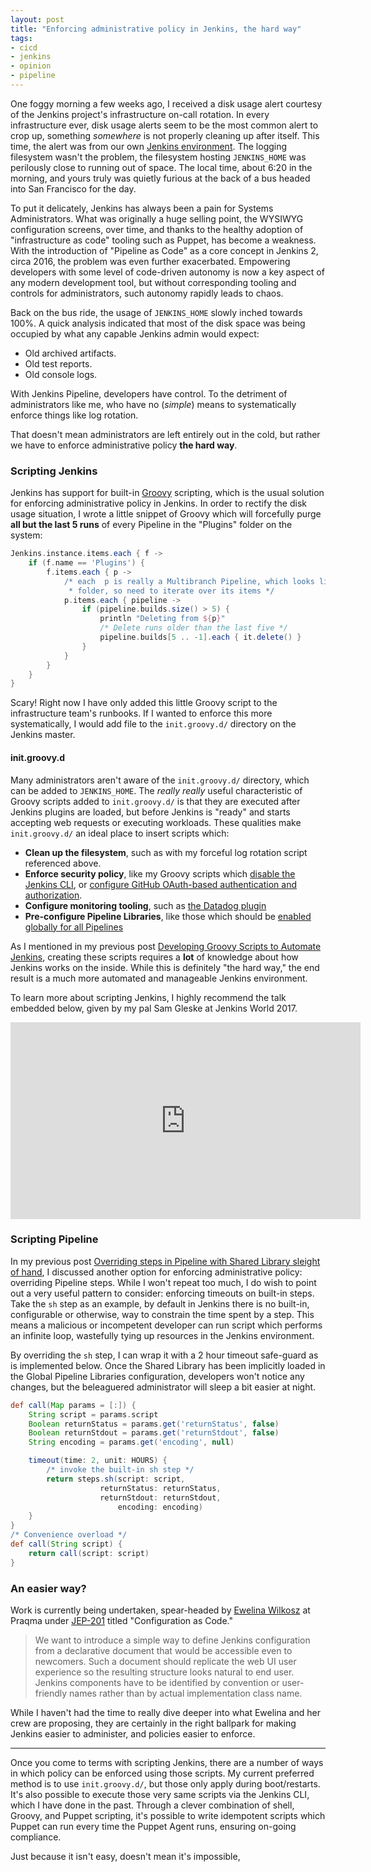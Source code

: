 ```yaml
---
layout: post
title: "Enforcing administrative policy in Jenkins, the hard way"
tags:
- cicd
- jenkins
- opinion
- pipeline
---
```


One foggy morning a few weeks ago, I received a disk usage alert courtesy of
the Jenkins project's infrastructure on-call rotation. In every infrastructure
ever, disk usage alerts seem to be the most common alert to crop up, something
_somewhere_ is not properly cleaning up after itself. This time, the alert was
from our own [Jenkins environment](https://ci.jenkins.io/). The logging
filesystem wasn't the problem, the filesystem hosting `JENKINS_HOME` was
perilously close to running out of space. The local time, about 6:20 in the
morning, and yours truly was quietly furious at the back of a bus headed into
San Francisco for the day.


To put it delicately, Jenkins has always been a pain for Systems
Administrators. What was originally a huge selling point, the WYSIWYG
configuration screens, over time, and thanks to the healthy adoption of
"infrastructure as code" tooling such as Puppet, has become a weakness. With the
introduction of "Pipeline as Code" as a core concept in Jenkins 2,
circa 2016, the problem was even further exacerbated.  Empowering developers
with some level of code-driven autonomy is now a key aspect of any modern
development tool, but without corresponding tooling and controls for
administrators, such autonomy rapidly leads to chaos.


Back on the bus ride, the usage of `JENKINS_HOME` slowly inched towards 100%. A
quick analysis indicated that most of the disk space was being occupied by
what any capable Jenkins admin would expect:

* Old archived artifacts.
* Old test reports.
* Old console logs.

With Jenkins Pipeline, developers have control. To the detriment of
administrators like me, who have no (_simple_) means to systematically enforce
things like log rotation.

That doesn't mean administrators are left entirely out in the cold, but rather
we have to enforce administrative policy **the hard way**.

### Scripting Jenkins

Jenkins has support for built-in [Groovy](http://groovy-lang.org) scripting,
which is the usual solution for enforcing administrative policy in Jenkins.
In order to rectify the disk usage situation, I wrote a little snippet of
Groovy which will forcefully purge **all but the last 5 runs** of every
Pipeline in the "Plugins" folder on the system:

```groovy
Jenkins.instance.items.each { f ->
    if (f.name == 'Plugins') {
        f.items.each { p ->
            /* each  p is really a Multibranch Pipeline, which looks like a
             * folder, so need to iterate over its items */
            p.items.each { pipeline ->
                if (pipeline.builds.size() > 5) {
                    println "Deleting from ${p}"
                    /* Delete runs older than the last five */
                    pipeline.builds[5 .. -1].each { it.delete() }
                }
            }
        }
    }
}
```

Scary! Right now I have only added this little Groovy script to the
infrastructure team's runbooks. If I wanted to enforce this more
systematically, I would add file to the `init.groovy.d/` directory on the
Jenkins master.

#### init.groovy.d

Many administrators aren't aware of the `init.groovy.d/` directory, which can
be added to `JENKINS_HOME`. The _really really_ useful characteristic of Groovy
scripts added to `init.groovy.d/` is that they are executed after Jenkins
plugins are loaded, but before Jenkins is "ready" and starts accepting web
requests or executing workloads. These qualities make `init.groovy.d/` an ideal
place to insert scripts which:

* **Clean up the filesystem**, such as with my forceful log rotation script
  referenced above.
* **Enforce security policy**, like my Groovy scripts which [disable the
  Jenkins CLI](https://github.com/CodeValet/master/blob/master/init.groovy.d/disable-cli.groovy), or [configure GitHub OAuth-based authentication and authorization](https://github.com/CodeValet/master/blob/master/init.groovy.d/setup-github-oauth.groovy).
* **Configure monitoring tooling**, such as [the Datadog
  plugin](https://github.com/CodeValet/master/blob/master/init.groovy.d/configure-datadog.groovy)
* **Pre-configure Pipeline Libraries**, like those which should be [enabled
  globally for all Pipelines](https://github.com/CodeValet/master/blob/master/init.groovy.d/pipeline-global-configuration.groovy)


As I mentioned in my previous post [Developing Groovy Scripts to Automate
Jenkins](/2017/07/24/groovy-automation-for-jenkins.html), creating these
scripts requires a __lot__ of knowledge about how Jenkins works on the inside.
While this is definitely "the hard way," the end result is a much more
automated and manageable Jenkins environment.


To learn more about scripting Jenkins, I highly recommend the talk embedded
below, given by my pal Sam Gleske at Jenkins World 2017.

<center><iframe width="560" height="315" src="https://www.youtube-nocookie.com/embed/qaUPESDcsGg" frameborder="0" gesture="media" allow="encrypted-media" allowfullscreen></iframe><br/></center>

### Scripting Pipeline

In my previous post [Overriding steps in Pipeline with Shared Library sleight
of hand](/2017/08/03/overriding-builtin-steps-pipeline.html), I discussed another
option for enforcing administrative policy: overriding Pipeline steps. While I
won't repeat too much, I do wish to point out a very useful pattern to
consider: enforcing timeouts on built-in steps. Take the `sh` step as an
example, by default in Jenkins there is no built-in, configurable or otherwise,
way to constrain the time spent by a step. This means a malicious or
incompetent developer can run script which performs an infinite loop,
wastefully tying up resources in the Jenkins environment.

By overriding the `sh` step, I can wrap it with a 2 hour timeout safe-guard as
is implemented below. Once the Shared Library has been implicitly loaded in the
Global Pipeline Libraries configuration, developers won't notice any changes,
but the beleaguered administrator will sleep a bit easier at night.

```groovy
def call(Map params = [:]) {
    String script = params.script
    Boolean returnStatus = params.get('returnStatus', false)
    Boolean returnStdout = params.get('returnStdout', false)
    String encoding = params.get('encoding', null)

    timeout(time: 2, unit: HOURS) {
        /* invoke the built-in sh step */
        return steps.sh(script: script,
                    returnStatus: returnStatus,
                    returnStdout: returnStdout,
                        encoding: encoding)
    }
}
/* Convenience overload */
def call(String script) {
    return call(script: script)
}
```

### An easier way?

Work is currently being undertaken, spear-headed by [Ewelina
Wilkosz](https://github.com/ewelinawilkosz2) at Praqma
under [JEP-201](https://github.com/jenkinsci/jep/tree/master/jep/201) titled
"Configuration as Code."

> We want to introduce a simple way to define Jenkins configuration from a
> declarative document that would be accessible even to newcomers. Such a
> document should replicate the web UI user experience so the resulting structure
> looks natural to end user. Jenkins components have to be identified by
> convention or user-friendly names rather than by actual implementation class
> name.


While I haven't had the time to really dive deeper into what Ewelina and her
crew are proposing, they are certainly in the right ballpark for making Jenkins
easier to administer, and policies easier to enforce.

---


Once you come to terms with scripting Jenkins, there are a number of ways in
which policy can be enforced using those scripts. My current preferred method
is to use `init.groovy.d/`, but those only apply during boot/restarts. It's
also possible to execute those very same scripts via the Jenkins CLI, which I
have done in the past. Through a clever combination of shell, Groovy, and
Puppet scripting, it's possible to write idempotent scripts which Puppet can
run every time the Puppet Agent runs, ensuring on-going compliance.

Just because it isn't easy, doesn't mean it's impossible,
